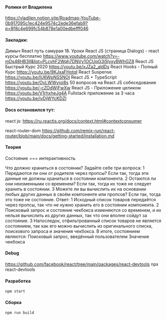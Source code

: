 #### Ролики от Владилена
  https://vladilen.notion.site/Roadmap-YouTube-0b917095c1ec424e9574c2ede36efab9?p=8f8c4e699fc54b878e1a00edbefff046

#### Закладки:
  Димыч React путь самурая
    18. Уроки React JS (страница Dialogs) - react курсы бесплатно
      https://www.youtube.com/watch?v=-mDs48HB3II&list=PLcvhF2Wqh7DNVy1OCUpG3i5lyxyBWhGZ8
  React JS Быстрый Курс 2020
    https://youtu.be/xJZa2_aldDs
  React Hooks - Полный Курс
    https://youtu.be/9KJxaFHotqI
  React Suspense
    https://youtu.be/IU6WpNSSNOI
  React JS + TypeScript
    https://youtu.be/OvLWWvjoi8s
  50 вопросов на React JS собеседование
    https://youtu.be/-cZOdWjFwXw
  React JS - Приложение целиком
    https://youtu.be/V1rhxheJg4A
  Fullstack приложение за 3 часа
    https://youtu.be/ivDjWYcKDZI


#### Docs остановился тут:
  react js: 
    https://ru.reactjs.org/docs/context.html#contextconsumer

  react-router-dom
    https://github.com/remix-run/react-router/blob/main/docs/getting-started/installation.md


  
#### Теория
  Состояние === интерактивность

  Что должно храниться в состоянии? Задайте себе три вопроса:
    1 Передаются ли они от родителя через пропсы? Если так, тогда эти данные не должны храниться в состоянии компонента.
    2 Остаются ли они неизменными со временем? Если так, тогда их тоже не следует хранить в состоянии.
    3 Можете ли вы вычислить их на основании любых других данных в своём компоненте или пропсов? Если так, тогда это тоже не состояние.
      Ответ:
        1 Исходный список товаров передаётся через пропсы, так что не нужно хранить его в состоянии компонента. 
        2 Поисковый запрос и состояние чекбокса изменяются со временем, и их нельзя вычислить из других данных, так что они вполне сойдут за состояние. 
        3 Напоследок, отфильтрованный список товаров не является состоянием, так как его можно вычислить из оригинального списка, поискового запроса и значения чекбокса.
          В итоге, состоянием являются:
            Поисковый запрос, введённый пользователем
            Значение чекбокса
  
#### Debug 
  https://github.com/facebook/react/tree/main/packages/react-devtools
  npx react-devtools

#### Разработка
  ```
  npm start
  ```
#### Сборка
  ```
  npm run build
  ```
